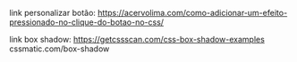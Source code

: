 

link personalizar botão: https://acervolima.com/como-adicionar-um-efeito-pressionado-no-clique-do-botao-no-css/

link box shadow: https://getcssscan.com/css-box-shadow-examples
cssmatic.com/box-shadow

